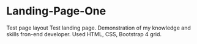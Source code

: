 # Landing-Page-One
Test page layout
Test landing page. 
Demonstration of my knowledge and skills fron-end developer. 
Used HTML, CSS, Bootstrap 4 grid.
